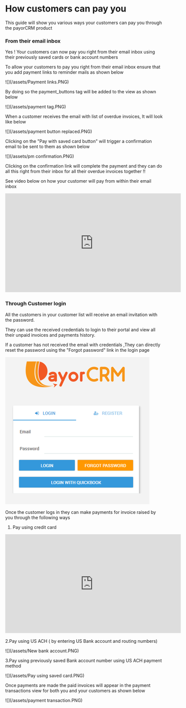 # How customers can pay you

This guide will show you various ways your customers can pay you through the payorCRM product

### From their email inbox

Yes ! Your customers can now pay you right from their email inbox using their previously saved cards or bank account numbers

To allow your customers to pay you right from their email inbox ensure that you add payment links to reminder mails as shown below 

![](/assets/Payment links.PNG)

By doing so the payment_buttons tag will be added to the view as shown below

![](/assets/payment tag.PNG)

When a customer receives the email with list of overdue invoices, It will look like below

![](/assets/payment button replaced.PNG)

Clicking on the "Pay with saved card button" will trigger a confirmation email to be sent to them as shown below

![](/assets/pm confirmation.PNG)

Clicking on the confirmation link will complete the payment and they can do all this right from their inbox for all their overdue invoices together !!

See video below on how your customer will pay from within their email inbox

<iframe width="560" height="315" src="https://www.youtube.com/embed/9GAeJZxWrss" frameborder="0" allow="autoplay; encrypted-media" allowfullscreen></iframe>

### Through Customer login

All the customers in your customer list will receive an email invitation with the password.

They can use the received credentials to login to their portal and view all their unpaid invoices and payments history.

If a customer has not received the email with credentials ,They can directly reset the password using the "Forgot password" link in the login page

![](/assets/loginscreen.PNG)

Once the customer logs in they can make payments for invoice raised by you through the following ways

1. Pay using credit card

<iframe width="560" height="315" src="https://www.youtube.com/embed/uiaSF0WHc4Y" frameborder="0" allow="autoplay; encrypted-media" allowfullscreen></iframe>

2.Pay using US ACH \( by entering US Bank account and routing numbers\)

![](/assets/New bank account.PNG)

3.Pay using previously saved Bank account number using US ACH payment method

![](/assets/Pay using saved card.PNG)

Once payments are made the paid invoices will appear in the payment transactions view for both you and your customers as shown below

![](/assets/payment transaction.PNG)

